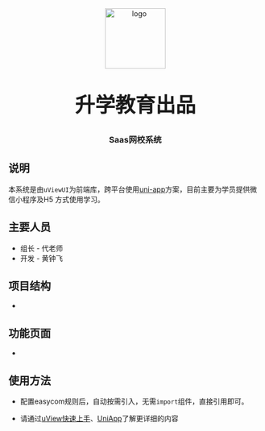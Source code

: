 <p align="center" style="margin: 0 auto; width: 120px;">
    <img alt="logo" src="https://uviewui.com/common/logo.png" width="120" height="120" style="margin-bottom: 10px;">
</p>
<h3 align="center" style="margin: 30px 0 30px;font-weight: bold;font-size:40px;text-align: center;">升学教育出品</h3>
<h3 align="center" style="text-align: center;">Saas网校系统</h3>

## 说明

本系统是由``uViewUI``为前端库，跨平台使用[uni-app](https://uniapp.dcloud.io/)方案，目前主要为学员提供微信小程序及H5 方式使用学习。

## 主要人员
- 组长 - 代老师
- 开发 - 黄钟飞

## 项目结构
-

## 功能页面
- 

## 使用方法
- 配置easycom规则后，自动按需引入，无需`import`组件，直接引用即可。


- 请通过[uView快速上手](https://v2.uviewui.com/components/quickstart.html)、[UniApp](https://uniapp.dcloud.io/)了解更详细的内容


